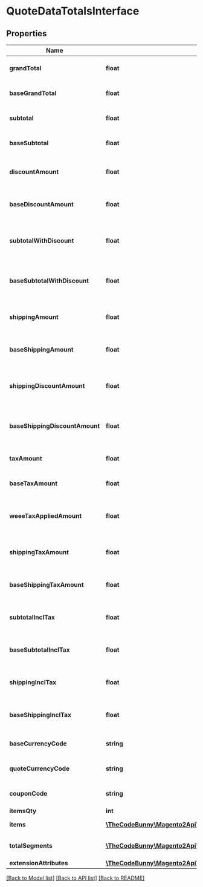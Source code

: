 # QuoteDataTotalsInterface

## Properties
Name | Type | Description | Notes
------------ | ------------- | ------------- | -------------
**grandTotal** | **float** | Grand total in quote currency | [optional] 
**baseGrandTotal** | **float** | Grand total in base currency | [optional] 
**subtotal** | **float** | Subtotal in quote currency | [optional] 
**baseSubtotal** | **float** | Subtotal in base currency | [optional] 
**discountAmount** | **float** | Discount amount in quote currency | [optional] 
**baseDiscountAmount** | **float** | Discount amount in base currency | [optional] 
**subtotalWithDiscount** | **float** | Subtotal in quote currency with applied discount | [optional] 
**baseSubtotalWithDiscount** | **float** | Subtotal in base currency with applied discount | [optional] 
**shippingAmount** | **float** | Shipping amount in quote currency | [optional] 
**baseShippingAmount** | **float** | Shipping amount in base currency | [optional] 
**shippingDiscountAmount** | **float** | Shipping discount amount in quote currency | [optional] 
**baseShippingDiscountAmount** | **float** | Shipping discount amount in base currency | [optional] 
**taxAmount** | **float** | Tax amount in quote currency | [optional] 
**baseTaxAmount** | **float** | Tax amount in base currency | [optional] 
**weeeTaxAppliedAmount** | **float** | Item weee tax applied amount in quote currency. | 
**shippingTaxAmount** | **float** | Shipping tax amount in quote currency | [optional] 
**baseShippingTaxAmount** | **float** | Shipping tax amount in base currency | [optional] 
**subtotalInclTax** | **float** | Subtotal including tax in quote currency | [optional] 
**baseSubtotalInclTax** | **float** | Subtotal including tax in base currency | [optional] 
**shippingInclTax** | **float** | Shipping including tax in quote currency | [optional] 
**baseShippingInclTax** | **float** | Shipping including tax in base currency | [optional] 
**baseCurrencyCode** | **string** | Base currency code | [optional] 
**quoteCurrencyCode** | **string** | Quote currency code | [optional] 
**couponCode** | **string** | Applied coupon code | [optional] 
**itemsQty** | **int** | Items qty | [optional] 
**items** | [**\TheCodeBunny\Magento2Api\Model\QuoteDataTotalsItemInterface[]**](QuoteDataTotalsItemInterface.md) | Totals by items | [optional] 
**totalSegments** | [**\TheCodeBunny\Magento2Api\Model\QuoteDataTotalSegmentInterface[]**](QuoteDataTotalSegmentInterface.md) | Dynamically calculated totals | 
**extensionAttributes** | [**\TheCodeBunny\Magento2Api\Model\QuoteDataTotalsExtensionInterface**](QuoteDataTotalsExtensionInterface.md) |  | [optional] 

[[Back to Model list]](../README.md#documentation-for-models) [[Back to API list]](../README.md#documentation-for-api-endpoints) [[Back to README]](../README.md)


